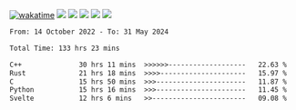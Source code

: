 [![wakatime](https://wakatime.com/badge/user/368879df-dc38-4b1a-86c4-8a2054a0e074.svg)](https://wakatime.com/@368879df-dc38-4b1a-86c4-8a2054a0e074)
<img src="https://img.shields.io/badge/Windows-0078D6?style=flat&logo=Windows&logoColor=white">
<img src="https://img.shields.io/badge/IntelliJ_IDEA-000000.svg?style=flat&logo=IntelliJ-IDEA&logoColor=white">
<img src="https://img.shields.io/badge/CLion-000000.svg?style=flat&logo=CLion&logoColor=white">
<img src="https://img.shields.io/badge/Visual_Studio_Code-007ACC?style=flat&logo=Visual-Studio-Code&logoColor=white">
<img src="https://img.shields.io/badge/Discord-5865F2?label=kano42&style=flat&logo=discord&logoColor=white">
<br>


<!--START_SECTION:waka-->

```txt
From: 14 October 2022 - To: 31 May 2024

Total Time: 133 hrs 23 mins

C++              30 hrs 11 mins  >>>>>>-------------------   22.63 %
Rust             21 hrs 18 mins  >>>>---------------------   15.97 %
C                15 hrs 50 mins  >>>----------------------   11.87 %
Python           15 hrs 16 mins  >>>----------------------   11.45 %
Svelte           12 hrs 6 mins   >>-----------------------   09.08 %
```

<!--END_SECTION:waka-->
